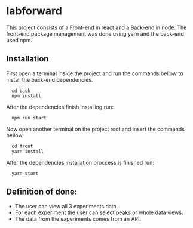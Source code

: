 # labforward
This project consists of a Front-end in react and a Back-end in node.
The front-end package management was done using yarn and the back-end used npm.

## Installation
First open a terminal inside the project and run the commands bellow to install the back-end dependencies.  
```
  cd back
  npm install
```
After the dependencies finish installing run:
```
  npm run start
```
Now open another terminal on the project root and insert the commands bellow.
```
  cd front
  yarn install
```
After the dependencies installation proccess is finished run:
```
  yarn start
```

## Definition of done:
 - The user can view all 3 experiments data.
 - For each experiment the user can select peaks or whole data views.
 - The data from the experiments comes from an API.
